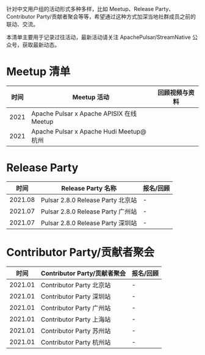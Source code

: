 针对中文用户组的活动形式多种多样，比如 Meetup、Release Party、Contributor Party/贡献者聚会等等，希望通过这种方式加深当地社群成员之前的联动、交流。

本清单主要用于记录过往活动，最新活动请关注 ApachePulsar/StreamNative 公众号，获取最新动态。

# Meetup 清单

| 时间| Meetup 活动 |回顾视频与资料 |
| ---- | ---- | ---- |
|2021| Apache Pulsar x Apache APISIX 在线 Meetup |  |
|2021| Apache Pulsar x Apache Hudi Meetup@杭州 |  |

# Release Party

| 时间 | Release Party 名称 | 报名/回顾 |
| --- | --- | --- |
| 2021.08 | Pulsar 2.8.0 Release Party 北京站 | - |
| 2021.07 | Pulsar 2.8.0 Release Party 广州站 | - |
| 2021.07 | Pulsar 2.8.0 Release Party 深圳站 | - |

# Contributor Party/贡献者聚会

| 时间 | Contributor Party/贡献者聚会 | 报名/回顾 |
| --- | --- | ---|
| 2021.01 | Contributor Party 北京站 | - |
| 2021.01 | Contributor Party 深圳站 | - |
| 2021.01 | Contributor Party 广州站 | - |
| 2021.01 | Contributor Party 上海站 | - |
| 2021.01 | Contributor Party 苏州站 | - |
| 2021.01 | Contributor Party 杭州站 | - |

